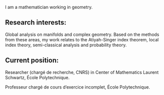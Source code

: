 I am a mathematician working in geometry.

<h2>Research interests:</h2>

Global analysis on manifolds and complex geometry. Based on the methods from these areas, my work relates to the Atiyah-Singer index theorem, local index theory, semi-classical analysis and probability theory.

<h2>Current position:</h2>
Researcher (chargé de recherche, CNRS) in Center of Mathematics Laurent Schwartz, École Polytechnique. 

Professeur chargé de cours d’exercice incomplet, École Polytechnique.
